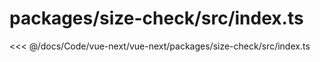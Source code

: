 # packages/size-check/src/index.ts

<<< @/docs/Code/vue-next/vue-next/packages/size-check/src/index.ts
